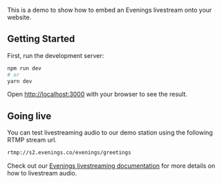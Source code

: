 This is a demo to show how to embed an Evenings livestream onto your website.

## Getting Started

First, run the development server:

```bash
npm run dev
# or
yarn dev
```

Open [http://localhost:3000](http://localhost:3000) with your browser to see the result.

## Going live

You can test livestreaming audio to our demo station using the following RTMP stream url.

```bash
rtmp://s2.evenings.co/evenings/greetings
```

Check out our [Evenings livestreaming documentation](https://evenings.fm/docs/EVENINGS-BROADCASTING-GUIDE.pdf) for more details on how to livestream audio.
